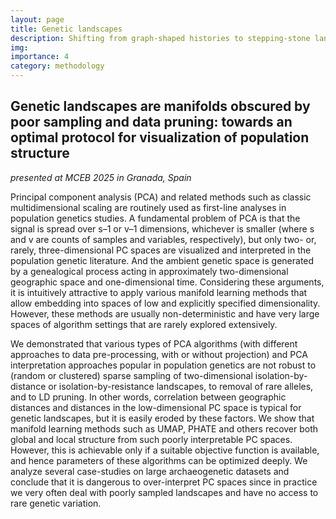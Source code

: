 ```yaml
---
layout: page
title: Genetic landscapes
description: Shifting from graph-shaped histories to stepping-stone landscapes
img:
importance: 4
category: methodology
---
```


## Genetic landscapes are manifolds obscured by poor sampling and data pruning: towards an optimal protocol for visualization of population structure

*presented at MCEB 2025 in Granada, Spain*

Principal component analysis (PCA) and related methods such as classic multidimensional scaling are routinely used as first-line analyses in population genetics studies. A fundamental problem of PCA is that the signal is spread over s–1 or v–1 dimensions, whichever is smaller (where s and v are counts of samples and variables, respectively), but only two- or, rarely, three-dimensional PC spaces are visualized and interpreted in the population genetic literature. And the ambient genetic space is generated by a genealogical process acting in approximately two-dimensional geographic space and one-dimensional time. Considering these arguments, it is intuitively attractive to apply various manifold learning methods that allow embedding into spaces of low and explicitly specified dimensionality. However, these methods are usually non-deterministic and have very large spaces of algorithm settings that are rarely explored extensively.

We demonstrated that various types of PCA algorithms (with different approaches to data pre-processing, with or without projection) and PCA interpretation approaches popular in population genetics are not robust to (random or clustered) sparse sampling of two-dimensional isolation-by-distance or isolation-by-resistance landscapes, to removal of rare alleles, and to LD pruning. In other words, correlation between geographic distances and distances in the low-dimensional PC space is typical for genetic landscapes, but it is easily eroded by these factors. We show that manifold learning methods such as UMAP, PHATE and others recover both global and local structure from such poorly interpretable PC spaces. However, this is achievable only if a suitable objective function is available, and hence parameters of these algorithms can be optimized deeply. We analyze several case-studies on large archaeogenetic datasets and conclude that it is dangerous to over-interpret PC spaces since in practice we very often deal with poorly sampled landscapes and have no access to rare genetic variation.
